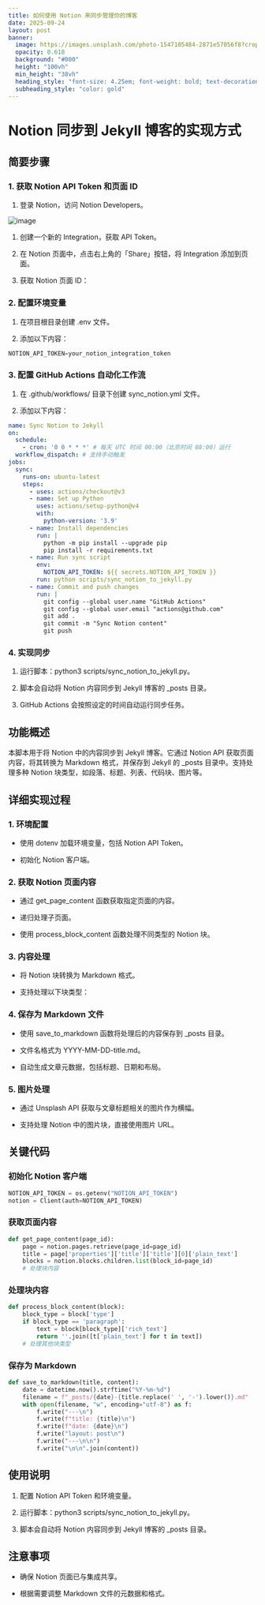 ```yaml
---
title: 如何使用 Notion 来同步管理你的博客
date: 2025-09-24
layout: post
banner:
  image: https://images.unsplash.com/photo-1547105484-2871e57056f8?crop=entropy&cs=tinysrgb&fit=max&fm=jpg&ixid=M3w2OTIwMzJ8MHwxfHJhbmRvbXx8fHx8fHx8fDE3NTg3NTIzNDh8&ixlib=rb-4.1.0&q=80&w=1080
  opacity: 0.618
  background: "#000"
  height: "100vh"
  min_height: "38vh"
  heading_style: "font-size: 4.25em; font-weight: bold; text-decoration: underline"
  subheading_style: "color: gold"
---
```


# Notion 同步到 Jekyll 博客的实现方式

## 简要步骤

### 1. 获取 Notion API Token 和页面 ID

1. 登录 Notion，访问 Notion Developers。

![image](https://prod-files-secure.s3.us-west-2.amazonaws.com/a7a0cc5a-89b9-4cda-8686-1fba0ca52f40/d19c1afe-dea5-4312-9333-786b0ba83054/image.png?X-Amz-Algorithm=AWS4-HMAC-SHA256&X-Amz-Content-Sha256=UNSIGNED-PAYLOAD&X-Amz-Credential=ASIAZI2LB4663W7VCPPF%2F20250924%2Fus-west-2%2Fs3%2Faws4_request&X-Amz-Date=20250924T221908Z&X-Amz-Expires=3600&X-Amz-Security-Token=IQoJb3JpZ2luX2VjEN7%2F%2F%2F%2F%2F%2F%2F%2F%2F%2FwEaCXVzLXdlc3QtMiJGMEQCIAxD5kpuhEZ6uSE36q9Uxyiji7wS%2BbUnQ5NMEhhTI%2FymAiAikOgyJWGbwWZxWzYsZDrODPePFAdPguQgXpD2wNRwPyr%2FAwhnEAAaDDYzNzQyMzE4MzgwNSIMQgoLPOFg8ApgB%2FFLKtwDy1ghNbvLzsctFwSFt2mhu82bfOZVA%2F1PturgmgsD%2FtO6KzYJ9CoGoiT6xq69s8Kd55H8owiFiN6titEWR9lY9AiDPc6ZxxE8xDVlgDAUSp6heRAO6btwiQjs6LY2Wdt%2FddeEoWDq8qjG91aSoQRlAY%2Fi0G0VYZa7QY8jQ4QpSUQhlVTbf9UYMKlndb2lBSXoaynWoAYzTVXX11DNiVrT7GHuQI518DWSZ1hFIXxYuxh2C%2BMUKIz9EHn0A3DZw%2FExFQW8iFwa6TwHXdjEBCBg3ZGLwv5Ba%2F%2FEAYMeP4HiNKER7ADTsihAMhmMQNp4WNUYqr37Awo2whBJw6yYYgW3FcBOorQ2RsNL5h8vjx49ta34lilL9%2BAjNRgBStW2pp%2B0WlxQLGd8cNw%2B4Ss40sFX%2BtAvGK6ynf84kYpdviWJOaTKrGh3KTIhiVxsCNC9%2BNF%2FdU%2FekTCdBOpDmn%2BmZIXZzwZeTcsyJc6xyI%2FFEwXhVjaTe4UbT4OgzqRISoAhq3H4h2eBaXqNpILkdhL5zr03AE%2FUPIQFGGIY35%2BqjyVTHxgIrhHS5Sp0iUUCyKaMmU7hlePx%2FUCnuVJYVcLynapelCvA5tI74uRNhhrXVvhTeHf374eWV2vDqrxxd3kwzdrRxgY6pgELCYfjMhQL7TX8uZArqpXU3l%2BgO9QRFuGVUi8p8fhJrri5W%2Bdb0ar0KJdTzvXvmtsQUEUZ8q1uuDuXVvOKpDYKl8Kn4Cu0cDlxNGtUkbvqa7%2BWtL8G51jlSLuc%2BGW0ihXfkNj2rYX1dC19DR0GuW5HHSrbviQNMne6ae5624HRxgrr3MpcFE7EcJuqXhJ1Qdc0laFIF3IrN7SisUhGQlpN3uHn9KRN&X-Amz-Signature=3952d5ec5e77a84e3212c64167de75858a0426964821f6f8650b10c997c6e66d&X-Amz-SignedHeaders=host&x-amz-checksum-mode=ENABLED&x-id=GetObject)

1. 创建一个新的 Integration，获取 API Token。

1. 在 Notion 页面中，点击右上角的「Share」按钮，将 Integration 添加到页面。

1. 获取 Notion 页面 ID：


### 2. 配置环境变量

1. 在项目根目录创建 .env 文件。

1. 添加以下内容：

```javascript
NOTION_API_TOKEN=your_notion_integration_token
```

### 3. 配置 GitHub Actions 自动化工作流

1. 在 .github/workflows/ 目录下创建 sync_notion.yml 文件。

1. 添加以下内容：

```yaml
name: Sync Notion to Jekyll
on:
  schedule:
    - cron: '0 0 * * *' # 每天 UTC 时间 00:00（北京时间 08:00）运行
  workflow_dispatch: # 支持手动触发
jobs:
  sync:
    runs-on: ubuntu-latest
    steps:
      - uses: actions/checkout@v3
      - name: Set up Python
        uses: actions/setup-python@v4
        with:
          python-version: '3.9'
      - name: Install dependencies
        run: |
          python -m pip install --upgrade pip
          pip install -r requirements.txt
      - name: Run sync script
        env:
          NOTION_API_TOKEN: ${{ secrets.NOTION_API_TOKEN }}
        run: python scripts/sync_notion_to_jekyll.py
      - name: Commit and push changes
        run: |
          git config --global user.name "GitHub Actions"
          git config --global user.email "actions@github.com"
          git add .
          git commit -m "Sync Notion content"
          git push
```

### 4. 实现同步

1. 运行脚本：python3 scripts/sync_notion_to_jekyll.py。

1. 脚本会自动将 Notion 内容同步到 Jekyll 博客的 _posts 目录。

1. GitHub Actions 会按照设定的时间自动运行同步任务。

## 功能概述

本脚本用于将 Notion 中的内容同步到 Jekyll 博客。它通过 Notion API 获取页面内容，将其转换为 Markdown 格式，并保存到 Jekyll 的 _posts 目录中。支持处理多种 Notion 块类型，如段落、标题、列表、代码块、图片等。

## 详细实现过程

### 1. 环境配置

- 使用 dotenv 加载环境变量，包括 Notion API Token。

- 初始化 Notion 客户端。

### 2. 获取 Notion 页面内容

- 通过 get_page_content 函数获取指定页面的内容。

- 递归处理子页面。

- 使用 process_block_content 函数处理不同类型的 Notion 块。

### 3. 内容处理

- 将 Notion 块转换为 Markdown 格式。

- 支持处理以下块类型：


### 4. 保存为 Markdown 文件

- 使用 save_to_markdown 函数将处理后的内容保存到 _posts 目录。

- 文件名格式为 YYYY-MM-DD-title.md。

- 自动生成文章元数据，包括标题、日期和布局。

### 5. 图片处理

- 通过 Unsplash API 获取与文章标题相关的图片作为横幅。

- 支持处理 Notion 中的图片块，直接使用图片 URL。

## 关键代码

### 初始化 Notion 客户端

```python
NOTION_API_TOKEN = os.getenv("NOTION_API_TOKEN")
notion = Client(auth=NOTION_API_TOKEN)
```

### 获取页面内容

```python
def get_page_content(page_id):
    page = notion.pages.retrieve(page_id=page_id)
    title = page['properties']['title']['title'][0]['plain_text']
    blocks = notion.blocks.children.list(block_id=page_id)
    # 处理块内容
```

### 处理块内容

```python
def process_block_content(block):
    block_type = block['type']
    if block_type == 'paragraph':
        text = block[block_type]['rich_text']
        return ''.join([t['plain_text'] for t in text])
    # 处理其他块类型
```

### 保存为 Markdown

```python
def save_to_markdown(title, content):
    date = datetime.now().strftime("%Y-%m-%d")
    filename = f"_posts/{date}-{title.replace(' ', '-').lower()}.md"
    with open(filename, "w", encoding="utf-8") as f:
        f.write("---\n")
        f.write(f"title: {title}\n")
        f.write(f"date: {date}\n")
        f.write("layout: post\n")
        f.write("---\n\n")
        f.write("\n\n".join(content))
```

## 使用说明

1. 配置 Notion API Token 和环境变量。

1. 运行脚本：python3 scripts/sync_notion_to_jekyll.py。

1. 脚本会自动将 Notion 内容同步到 Jekyll 博客的 _posts 目录。

## 注意事项

- 确保 Notion 页面已与集成共享。

- 根据需要调整 Markdown 文件的元数据和格式。